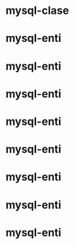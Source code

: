 # mysql-clase
# mysql-enti
# mysql-enti
# mysql-enti
# mysql-enti
# mysql-enti
# mysql-enti
# mysql-enti
# mysql-enti
